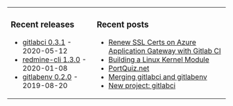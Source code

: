 <table><tr><td valign="top">

### Recent releases
<!-- recent_releases starts -->
* [gitlabci 0.3.1](https://github.com/egegunes/gitlabci/releases/tag/0.3.1) - 2020-05-12
* [redmine-cli 1.3.0](https://github.com/egegunes/redmine-cli/releases/tag/1.3.0) - 2020-01-08
* [gitlabenv 0.2.0](https://github.com/egegunes/gitlabenv/releases/tag/0.2.0) - 2019-08-20
<!-- recent_releases ends -->
</td><td valign="top">

### Recent posts
<!-- blog starts -->
* [Renew SSL Certs on Azure Application Gateway with Gitlab CI](https://ege.dev/post/renew-ssl-certs-in-azure-app-gateway-using-gitlabci/)
* [Building a Linux Kernel Module](https://ege.dev/post/building-a-kernel-module/)
* [PortQuiz.net](https://ege.dev/post/portquiz-net/)
* [Merging gitlabci and gitlabenv](https://ege.dev/post/merging-gitlabci-and-gitlabenv/)
* [New project: gitlabci](https://ege.dev/post/new-project-gitlabci/)
<!-- blog ends -->
</td>

</tr></table>

